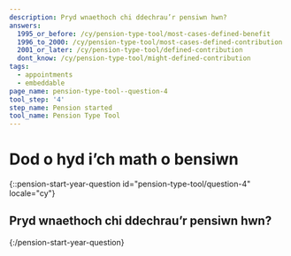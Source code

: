 ```yaml
---
description: Pryd wnaethoch chi ddechrau’r pensiwn hwn?
answers:
  1995_or_before: /cy/pension-type-tool/most-cases-defined-benefit
  1996_to_2000: /cy/pension-type-tool/most-cases-defined-contribution
  2001_or_later: /cy/pension-type-tool/defined-contribution
  dont_know: /cy/pension-type-tool/might-defined-contribution
tags:
  - appointments
  - embeddable
page_name: pension-type-tool--question-4
tool_step: '4'
step_name: Pension started
tool_name: Pension Type Tool
---
```


# Dod o hyd i’ch math o bensiwn

{::pension-start-year-question id="pension-type-tool/question-4" locale="cy"}
## Pryd wnaethoch chi ddechrau’r pensiwn hwn?

{:/pension-start-year-question}
